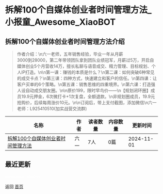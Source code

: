 # 拆解100个自媒体创业者时间管理方法_小报童_Awesome_XiaoBOT

## 拆解100个自媒体创业者时间管理方法介绍
> 作者介绍：\n六一老师，五年销售经验，毕业一年从月薪  
3000到28000，第二年带领团队拿到团队业绩冠军，月薪过5万，开启自媒体创业5个月营收14万，擅长私聊与语音成交、精力管理、目标规划、个人IP打造。\n\n第一课：赚钱的本质是什么？\n第二课：如何突破6种常见的成交卡点？\n第三课：四种方式，快速建立和客户的信任。\n第四课：让客户买单的6个策略。\n第五课：销售思维的四重境界。\n第六课：打造强人设自动成交朋友圈。\n\n原价199，限时早鸟价——\n【规划闭环圈】成员19.9元押金，6次微打卡+1次复盘，全额退款。\n非规划圈成员，19.9元抢购价，后续每周涨价10元。\n\n订阅后，带上支付截图，添加微信\n六一老师：L925410510(加实战营交流群)  
  


|名称|作者|读者数量|内容数量|更新时间|
|---|---|---|---|---|
|[拆解100个自媒体创业者时间管理方法](https://xiaobot.net/p/L925410510?refer=9c3f1c95-a052-465a-9902-f6d75080262a)|六一|7人|0篇|2024-11-01|

## 最近更新



<a href="https://github.com/Reno9527/awesome-xiaobot" style="color: white; text-decoration: none;">awesome-xiaobot</a>

返回 [首页](../README.md)
